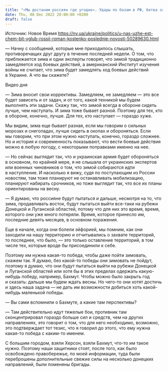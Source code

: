 ```yaml
---
title: "«Мы достанем россиян где угодно». Удары по базам в РФ, битва за Бахмут и вероятность наступления из Беларуси — интервью с Костенко"
date: Thu, 08 Dec 2022 20:00:00 +0200
draft: false
---
```

Источник: Новое Время https://nv.ua/ukraine/politics/u-nas-uzhe-est-chem-bit-vglub-rossii-roman-kostenko-poslednie-novosti-50289630.html


— Начну с сообщений, которые мне приходилось слышать, противоречащих друг другу в течение последней недели. О том, что приближается зима и одни эксперты говорят, что зимой традиционно замедляется ход боевых действий, а американский Институт изучения войны не считает, что зима будет замедлять ход боевых действий в Украине. А что вы скажете?

 Видео дня   

— Зима вносит свои коррективы. Замедляем, не замедляем — это все будет зависеть и от задач, и от того, какой техникой мы будем выполнять эти задачи. Скажу так, что зимой всегда в обороне сидеть лучше, чем наступать. И зима тоже бывает разной. Поэтому для тех, кто в обороне, конечно, лучше. Для тех, кто наступает — гораздо хуже.

Мы видим, зима еще бывает разная, если мы говорим о сильных морозах и снегопадах, лучше сидеть в окопах и обороняться. Если мы говорим, что при этом нужно наступать, конечно, гораздо сложнее. Но и история и современность показывают, что вести боевые действия можно в любую погоду, с некоторыми поправками именно на нее.

— Но сейчас выглядит так, что и украинская армия будет обороняться в основном, по крайней мере, я не слышала от украинских экспертов или военных чиновников о том, что зимой собираются идти в наступление. И насколько я вижу, судя по поступающим из России новостям, там тоже планируют не останавливать мобилизацию, планируют набирать срочников, но тоже выглядит так, что все их планы ориентированы на весну.

— Я думаю, что россияне будут пытаться и дальше, несмотря на то, что зима, продавливать восток, будут пытаться выйти все-таки на рубежи Донецкой и Луганской областей, потому что для них это время, время, которого они уже много потеряли. Время, которое принесло им, последние девять месяцев, в основном поражения.

Еще в начале, когда они болели эйфорией, мы помним, как они заходили на нашу территорию и отчитывались о захвате территорий, то последнее, что было, — это только оставление территорий, в том числе тех, которые вроде бы присоединили к себе.

Поэтому им нужна какая-то победа, чтобы даже пойти зимовать, скажем так. Я думаю, без какой-то победы они зимовать не пойдут, поэтому я думаю, что они будут пытаться выйти на рубежи Донецкой и Луганской областей или хотя бы в этих пределах одержать какую-нибудь победу, например, Бахмут. Чтобы можно было закрыть год и сказать: дальше мы будем ждать весны. Но чего-то они хотят достичь и здесь наша задача — не дать им возможности добиться хоть какой-нибудь маленькой победы.

— Вы сами вспомнили о Бахмуте, а какие там перспективы?

— Там действительно идут тяжелые бои, противник там сконцентрировал гораздо больше сил и средств, чем на других направлениях, это говорит о том, что для него необходимо, возможно, это подтверждает тот тезис, что я говорил до этого, что ему нужна какая-то победа с каким-то именем.

С большим городом, взяли Херсон, взяли Бахмут, что-то им такое нужно. Поэтому наши защитники стоят, после того, как было освобождено правобережье, по моей информации, туда были переброшены дополнительные свежие силы на несколько донецких направлений, были поменяны бригады.
